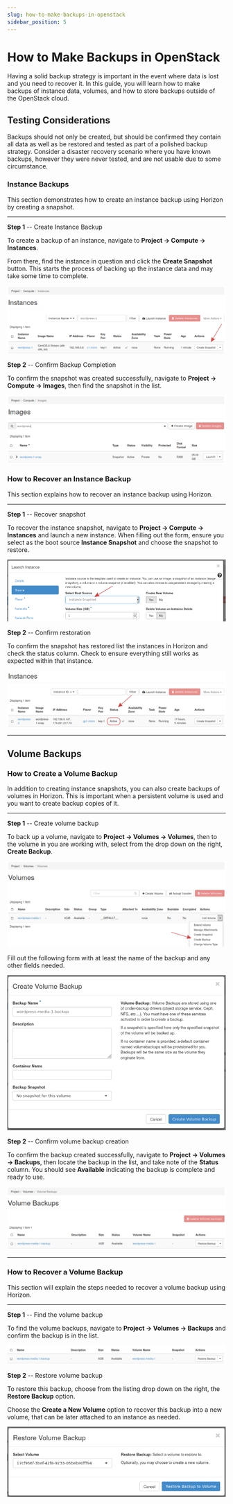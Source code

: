 ```yaml
---
slug: how-to-make-backups-in-openstack
sidebar_position: 5
---
```

# How to Make Backups in OpenStack

Having a solid backup strategy is important in the event where data is
lost and you need to recover it. In this guide, you will learn how to
make backups of instance data, volumes, and how to store backups outside
of the OpenStack cloud.

## Testing Considerations

Backups should not only be created, but should be confirmed they contain
all data as well as be restored and tested as part of a polished backup
strategy. Consider a disaster recovery scenario where you have known
backups, however they were never tested, and are not usable due to some
circumstance.

### Instance Backups

This section demonstrates how to create an instance backup using Horizon
by creating a snapshot.

-----

**Step 1** -- Create Instance Backup

To create a backup of an instance, navigate to **Project -\> Compute -\>
Instances**.

From there, find the instance in question and click the **Create
Snapshot** button. This starts the process of backing up the instance
data and may take some time to complete.

![image](images/um_create_instance_snapshot.png)

**Step 2** -- Confirm Backup Completion

To confirm the snapshot was created successfully, navigate to **Project
-\> Compute -\> Images**, then find the snapshot in the list.

![image](images/um_list_snapshot.png)

### How to Recover an Instance Backup

This section explains how to recover an instance backup using Horizon.

-----

**Step 1** -- Recover snapshot

To recover the instance snapshot, navigate to **Project -\> Compute -\>
Instances** and launch a new instance. When filling out the form, ensure
you select as the boot source **Instance Snapshot** and choose the
snapshot to restore.

![image](images/um_launch_instance_from_snapshot.png)

**Step 2** -- Confirm restoration

To confirm the snapshot has restored list the instances in Horizon and
check the status column. Check to ensure everything still works as
expected within that instance.

![image](images/um_successful_instance_restore.png)

-----

## Volume Backups

### How to Create a Volume Backup

In addition to creating instance snapshots, you can also create backups
of volumes in Horizon. This is important when a persistent volume is
used and you want to create backup copies of it.

-----

**Step 1** -- Create volume backup

To back up a volume, navigate to **Project -\> Volumes -\> Volumes**,
then to the volume in you are working with, select from the drop down on
the right, **Create Backup**.

![image](images/um_create_volume_backup.png)

Fill out the following form with at least the name of the backup and any
other fields needed.

![image](images/um_create_volume_backup_form.png)

**Step 2** -- Confirm volume backup creation

To confirm the backup created successfully, navigate to **Project -\>
Volumes -\> Backups**, then locate the backup in the list, and take note
of the **Status** column. You should see **Available** indicating the
backup is complete and ready to use.

![image](images/um_volume_backup_list.png)

-----

### How to Recover a Volume Backup

This section will explain the steps needed to recover a volume backup
using Horizon.

-----

**Step 1** -- Find the volume backup

To find the volume backups, navigate to **Project -\> Volumes -\>
Backups** and confirm the backup is in the list.

![image](images/um_confirm_volume_backup_list.png)

**Step 2** -- Restore volume backup

To restore this backup, choose from the listing drop down on the right,
the **Restore Backup** option.

Choose the **Create a New Volume** option to recover this backup into a
new volume, that can be later attached to an instance as needed.

![image](images/um_restore_volume_backup.png)
